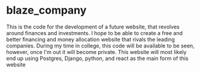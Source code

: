# blaze_company
This is the code for the development of a future website, that revolves around finances and investments. 
I hope to be able to create a free and better financing and money allocation website that rivals the leading companies. 
During my time in college, this code will be available to be seen, however, once I'm out it will become private. 
This website will most likely end up using Postgres, Django, python, and react as the main form of this website
